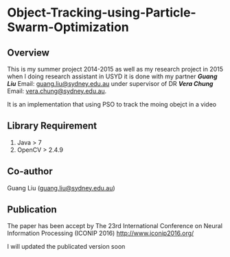 # Object-Tracking-using-Particle-Swarm-Optimization

## Overview
This is my summer project 2014-2015 as well as my research project in 2015 when I doing research assistant in USYD it is done with my partner ***Guang Liu***
Email: guang.liu@sydney.edu.au under supervisor of DR ***Vera Chung*** Email: vera.chung@sydney.edu.au.

It is an implementation that using PSO to track the moing obejct in a video

## Library Requirement
1. Java > 7
2. OpenCV > 2.4.9

## Co-author
Guang Liu (guang.liu@sydney.edu.au)

## Publication
The paper has been accept by The 23rd International Conference on Neural Information Processing (ICONIP 2016) 
http://www.iconip2016.org/

I will updated the publicated version soon
